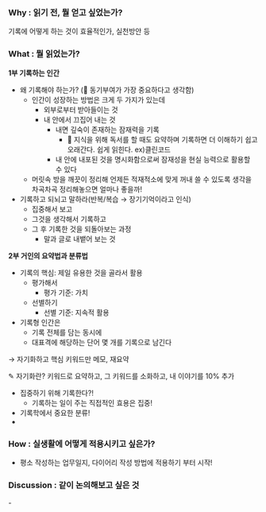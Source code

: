 <h3 id="why--읽기-전-뭘-얻고-싶었는가">Why : 읽기 전, 뭘 얻고 싶었는가?</h3>
<p>기록에 어떻게 하는 것이 효율적인가, 실천방안 등</p>
<h3 id="what--뭘-읽었는가">What : 뭘 읽었는가?</h3>
<p><strong>1부 기록하는 인간</strong></p>
<ul>
<li>왜 기록해야 하는가? (💬 동기부여가 가장 중요하다고 생각함)<ul>
<li>인간이 성장하는 방법은 크게 두 가지가 있는데<ul>
<li>외부로부터 받아들이는 것</li>
<li>내 안에서 끄집어 내는 것<ul>
<li>내면 깊숙이 존재하는 잠재력을 기록<ul>
<li>💬 지식을 위해 독서를 할 때도 요약하며 기록하면 더 이해하기 쉽고 오래간다. 쉽게 읽힌다. ex)클린코드</li>
</ul>
</li>
<li>내 안에 내포된 것을 명시화함으로써 잠재성을 현실 능력으로 활용할 수 있다</li>
</ul>
</li>
</ul>
</li>
<li>머릿속 방을 깨끗이 정리해 언제든 적재적소에 맞게 꺼내 쓸 수 있도록 생각을 차곡차곡 정리해놓으면 얼마나 좋을까!</li>
</ul>
</li>
<li>기록하고 되뇌고 말하라(반복/복습 → 장기기억이라고 인식)<ul>
<li>집중해서 보고</li>
<li>그것을 생각해서 기록하고</li>
<li>그 후 기록한 것을 되돌아보는 과정<ul>
<li>말과 글로 내뱉어 보는 것</li>
</ul>
</li>
</ul>
</li>
</ul>
<p><strong>2부 거인의 요약법과 분류법</strong></p>
<ul>
<li>기록의 핵심: 제일 유용한 것을 골라서 활용<ul>
<li>평가해서<ul>
<li>평가 기준: 가치</li>
</ul>
</li>
<li>선별하기<ul>
<li>선별 기준: 지속적 활용</li>
</ul>
</li>
</ul>
</li>
<li>기록형 인간은<ul>
<li>기록 전체를 담는 동시에</li>
<li>대표격에 해당하는 단어 몇 개를 기록으로 남긴다</li>
</ul>
</li>
</ul>
<p>→ 자기화하고 핵심 키워드만 메모, 재요약 </p>
<p>✎ 자기화란? 키워드로 요약하고, 그 키워드를 소화하고, 내 이야기를 10% 추가 </p>
<ul>
<li>집중하기 위해 기록한다?!<ul>
<li>기록하는 일이 주는 직접적인 효용은 집중!</li>
</ul>
</li>
<li>기록학에서 중요한 분류!</li>
<li></li>
</ul>
<h3 id="how--실생활에-어떻게-적용시키고-싶은가">How : 실생활에 어떻게 적용시키고 싶은가?</h3>
<ul>
<li>평소 작성하는 업무일지, 다이어리 작성 방법에 적용하기 부터 시작!</li>
</ul>
<h3 id="discussion--같이-논의해보고-싶은-것">Discussion : 같이 논의해보고 싶은 것</h3>
<p>-</p>